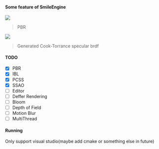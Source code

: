 #### Some feature of SmileEngine
![](https://github.com/biigHandsomeGuy/SmileEngine/blob/master/screenshot/pbr.png)
> PBR

![](https://github.com/biigHandsomeGuy/SmileEngine/blob/master/screenshot/spbrdf.png)
> Generated Cook-Torrance specular brdf
#### TODO
- [x] PBR
- [x] IBL
- [x] PCSS
- [x] SSAO
- [ ] Editor
- [ ] Deffer Rendering
- [ ] Bloom
- [ ] Depth of Field
- [ ] Motion Blur
- [ ] MultiThread

#### Running
Only support visual studio(maybe add cmake or something else in future)

